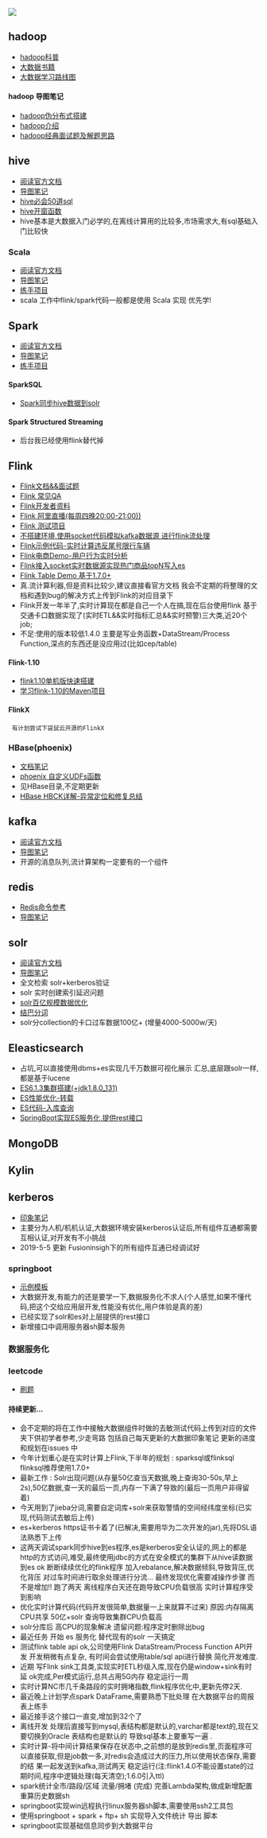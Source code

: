 ![](https://github.com/realguoshuai/hadoop_study/blob/master/hadoop%E6%80%9D%E7%BB%B4%E5%AF%BC%E5%9B%BE/%E6%80%9D%E7%BB%B4%E5%AF%BC%E5%9B%BE/hadoop/index.jpg) 
## hadoop
* [hadoop科普](https://github.com/realguoshuai/hadoop_study/wiki/%E7%A7%91%E6%99%AEHadoop)
* [大数据书籍](https://github.com/realguoshuai/hadoop_study/wiki/%E5%A4%A7%E6%95%B0%E6%8D%AE%E4%B9%A6%E7%B1%8D)
* [大数据学习路线图](https://github.com/realguoshuai/hadoop_study/wiki/%E5%A4%A7%E6%95%B0%E6%8D%AE%E5%AD%A6%E4%B9%A0%E8%B7%AF%E7%BA%BF) 
#### hadoop 导图笔记
* [hadoop伪分布式搭建](https://github.com/realguoshuai/hadoop_study/tree/master/hadoop%E6%80%9D%E7%BB%B4%E5%AF%BC%E5%9B%BE/%E6%80%9D%E7%BB%B4%E5%AF%BC%E5%9B%BE/hadoop/hadoop%E9%9B%86%E7%BE%A4%E6%90%AD%E5%BB%BA)  
* [hadoop介绍](https://github.com/realguoshuai/hadoop_study/tree/master/hadoop%E6%80%9D%E7%BB%B4%E5%AF%BC%E5%9B%BE/%E6%80%9D%E7%BB%B4%E5%AF%BC%E5%9B%BE/hadoop/hadoop%E7%A7%91%E6%99%AE) 
* [hadoop经典面试题及解题思路](https://github.com/realguoshuai/hadoop_study/tree/master/hadoop%E6%80%9D%E7%BB%B4%E5%AF%BC%E5%9B%BE/%E6%80%9D%E7%BB%B4%E5%AF%BC%E5%9B%BE/hadoop/%E9%9D%A2%E8%AF%95%E9%A2%98)
## hive
*  [阅读官方文档](https://github.com/realguoshuai/hadoop_study/wiki/hadoop%E7%A4%BE%E5%8C%BA%E5%AE%98%E7%BD%91)
*  [导图笔记](https://github.com/realguoshuai/hadoop_study/wiki/%E5%A4%A7%E7%89%9BBlog)
*  [hive必会50道sql](https://blog.csdn.net/yanzhiguo98/article/details/100765946)
*  [hive开窗函数](https://blog.csdn.net/wangpei1949/article/details/81437574)
*  hive基本是大数据入门必学的,在离线计算用的比较多,市场需求大,有sql基础入门比较快  
### Scala
*  [阅读官方文档](https://yq.aliyun.com/topic/69?utm_content=m_17543)
*  [导图笔记](https://github.com/realguoshuai/hadoop_study/wiki/%E5%A4%A7%E7%89%9BBlog)
*  [练手项目](https://github.com/realguoshuai/flink-train/tree/master/flink-train/src/main/scala/com/bigdata/train/scala)
*  scala 工作中flink/spark代码一般都是使用 Scala 实现 优先学!
## Spark
*  [阅读官方文档](https://yq.aliyun.com/topic/69?utm_content=m_17543) 
*  [导图笔记](https://github.com/realguoshuai/hadoop_study/wiki/%E5%A4%A7%E7%89%9BBlog)
*  [练手项目](https://github.com/realguoshuai/flink-train/tree/master/flink-train/src/main/scala/com/bigdata/train/spark)
#### SparkSQL 
*  [Spark同步hive数据到solr](https://github.com/realguoshuai/hadoop_study/tree/master/Spark2x/mtdap-sparksql)
#### Spark Structured Streaming
*  后台我已经使用flink替代掉
## Flink
*  [Flink文档&&面试题](https://github.com/realguoshuai/hadoop_study/blob/master/Flink/Flink%E6%96%87%E6%A1%A3/Flink%20%E5%88%9D%E8%AF%86.txt)
*  [Flink 常见QA](https://github.com/realguoshuai/hadoop_study/tree/master/Flink/QA)
*  [Flink开发者资料](https://ververica.cn/developers-resources/) 
*  [Flink 阿里直播(每周四晚20:00-21:00))](https://github.com/flink-china/flink-training-course/)
*  [Flink 测试项目](https://github.com/realguoshuai/flink-train/tree/master/flink-train) 
*  [不搭建环境,使用socket代码模拟kafka数据源 进行flink流处理](https://github.com/realguoshuai/hadoop_study/tree/master/Flink/Flink%E9%A1%B9%E7%9B%AE/flink%2Bsocket%E5%AE%9E%E7%8E%B0%E6%B5%81%E5%BC%8FWC)
*  [Flink示例代码-实时计算违反尾号限行车辆](https://github.com/realguoshuai/hadoop_study/blob/master/Flink/Flink%E9%A1%B9%E7%9B%AE/flink-rtc-tailnumlimit/src/com.guoshuai/realtime/details/TailNumVioDetails.scala)
*  [Flink电商Demo-用户行为实时分析](https://github.com/realguoshuai/UserBehaviorAnalysis)
*  [Flink接入socket实时数据源实现热门商品topN写入es](https://github.com/realguoshuai/hadoop_study/blob/master/Flink/FlinkDemo/SocketFlinkEs/LogAnalysis2Es.scala)
*  [Flink Table Demo 基于1.7.0+](https://github.com/realguoshuai/hadoop_study/tree/master/Flink/FlinkDemo/table)
*  真.流计算利器,但是资料比较少,建议直接看官方文档 我会不定期的将整理的文档和遇到bug的解决方式上传到Flink的对应目录下
*  Flink开发一年半了,实时计算现在都是自己一个人在搞,现在后台使用flink 基于交通卡口数据实现了(实时ETL&&实时指标汇总&&实时预警)三大类,近20个job; 
*  不足:使用的版本较低1.4.0 主要是写业务函数+DataStream/Process Function,深点的东西还是没应用过(比如cep/table)
#### Flink-1.10
*    [flink1.10单机版快速搭建](https://github.com/realguoshuai/flink-1.10-train/blob/master/doc/Flink%201.10%20%E5%8D%95%E6%9C%BA%E7%89%88%E6%90%AD%E5%BB%BA)
*    [学习flink-1.10的Maven项目](https://github.com/realguoshuai/flink-1.10-train)
#### FlinkX
     有计划尝试下袋鼠云开源的FlinkX
### HBase(phoenix)
*  [文档笔记](https://github.com/realguoshuai/hadoop_study/tree/master/HBase) 
*  [phoenix 自定义UDFs函数](https://github.com/realguoshuai/hadoop_study/tree/master/HBase/Phoenix%E8%87%AA%E5%AE%9A%E4%B9%89%E5%87%BD%E6%95%B0UDF)
*  见HBase目录,不定期更新  
*  [HBase HBCK详解-异常定位和修复总结](http://note.youdao.com/noteshare?id=aaf8e364ccef59f919f14fcf2450a271&sub=4E8F6FDA588F46BE966EB8AB04391F56)
## kafka 
*  [阅读官方文档](https://github.com/realguoshuai/hadoop_study/wiki/hadoop%E7%A4%BE%E5%8C%BA%E5%AE%98%E7%BD%91)
*  [导图笔记](https://github.com/realguoshuai/hadoop_study/blob/master/Kafka/%E5%8D%B0%E8%B1%A1%E7%AC%94%E8%AE%B0%E6%88%AA%E5%9B%BE.png)
*  开源的消息队列,流计算架构一定要有的一个组件 
## redis 
*  [Redis命令参考](//http://doc.redisfans.com/) 
*  [导图笔记](https://github.com/realguoshuai/hadoop_study/wiki/%E5%A4%A7%E7%89%9BBlog)
## solr
*  [阅读官方文档](http://lucene.apache.org/solr/6_2_0/solr-core/overview-summary.html)
*  [导图笔记](https://github.com/realguoshuai/hadoop_study/wiki/%E5%A4%A7%E7%89%9BBlog)
*  全文检索 solr+kerberos验证
*  solr 实时创建索引延迟问题  
*  [solr百亿规模数据优化](https://github.com/realguoshuai/hadoop_study/tree/master/Solr)
*  [结巴分词](https://github.com/realguoshuai/hadoop_study/tree/master/Solr/Jieba%E5%88%86%E8%AF%8D)
*  solr分collection的卡口过车数据100亿+  (增量4000-5000w/天)
## Eleasticsearch
*  占坑,可以直接使用dbms+es实现几千万数据可视化展示 汇总,底层跟solr一样,都是基于lucene 
*  [ES6.1.3集群搭建(+jdk1.8.0_131)](https://github.com/realguoshuai/hadoop_study/tree/master/ELK/ElasticSerach6.1.3/ES%E6%96%87%E6%A1%A3)
*  [ES性能优化-转载](http://www.aboutyun.com/thread-27026-1-1.html)
*  [ES代码-入库查询](https://github.com/realguoshuai/hadoop_study/tree/master/ELK/ElasticSerach6.1.3/%E4%BB%A3%E7%A0%81/mtdap-elastic)
*  [SpringBoot实现ES服务化,提供rest接口]()
## MongoDB
## Kylin
## kerberos
*  [印象笔记](https://github.com/realguoshuai/hadoop_study/tree/master/Kerberos)
*  主要分为人机/机机认证,大数据环境安装kerberos认证后,所有组件互通都需要互相认证,对开发有不小挑战  
*  2019-5-5 更新 Fusioninsigh下的所有组件互通已经调试好 
### springboot 
*  [示例模板](https://github.com/realguoshuai/hadoop_study/tree/master/SpringBoot/HelloWorld%E6%A8%A1%E6%9D%BF/spring-boot-hello)
*  大数据开发,有能力的还是要学一下,数据服务化不求人(个人感觉,如果不懂代码,把这个交给应用层开发,性能没有优化,用户体验是真的差) 
*  已经实现了solr和es对上层提供的rest接口
*  新增接口中调用服务器sh脚本服务
### 数据服务化
### leetcode
*  [刷题]()
#### 持续更新...
* 会不定期的将在工作中接触大数据组件时做的去敏测试代码上传到对应的文件夹下供初学者参考,少走弯路    包括自己每天更新的大数据印象笔记  更新的进度和规划在issues 中 
* 今年计划重心是在实时计算上Flink,下半年的规划 : sparksql或flinksql  flinksql推荐使用1.7.0+  
* 最新工作 : Solr出现问题(从存量50亿查当天数据,晚上查询30-50s,早上2s),50亿数据,查一天的最后一页,内存一下满了导致的(最后一页用户非得留着)
* 今天用到了jieba分词,需要自定词库+solr来获取警情的空间经纬度坐标(已实现,代码测试去敏后上传) 
* es+kerberos https证书卡着了(已解决,需要用华为二次开发的jar),先将DSL语法熟悉下上传   
* 这两天调试spark同步hive到es程序,es是kerberos安全认证的,网上的都是http的方式访问,难受,最终使用jdbc的方式在安全模式的集群下从hive读数据到es ok
 断断续续优化的flink程序  加入rebalance,解决数据倾斜,导致背压,优化背压 对过车时间进行取余处理进行分流... 最终发现优化需要减操作步骤  而不是增加!!
 跑了两天 离线程序白天还在跑导致CPU负载很高 实时计算程序受到影响  
 * 优化实时计算代码(代码开发很简单,数据量一上来就算不过来) 原因:内存隔离 CPU共享  50亿+solr 查询导致集群CPU负载高
 * solr分库后 高CPU的现象解决 遗留问题:程序定时删除出bug  
 * 最近任务 开始 es 服务化  替代现有的solr 一天搞定
 * 测试flink table api ok,公司使用Flink DataStream/Process Function API开发 开发稍微有点复杂,
   有时间会尝试使用table/sql api进行替换 简化开发难度.
 * 近期 写Flink sink工具类,实现实时ETL秒级入库,现在仍是window+sink有时延 ok完成,Per模式运行,总共占用5G内存 稳定运行一周
 * 实时计算NC市几千条路段的实时拥堵指数,flink程序优化中,更新先停2天.
 * 最近晚上计划学点spark DataFrame,需要熟悉下批处理 在大数据平台的周报表上练手
 * 最近接手这个接口一直变,增加到32个了
 * 离线开发 处理后直接写到mysql,表结构都是默认的,varchar都是text的,现在又要切换到Oracle 表结构也是默认的
   导致sql基本上要重写一遍 .
 * 实时计算-将中间计算结果保存在状态中,之前想的是放到redis里,页面程序可以直接获取,但是job数一多,对redis会造成过大的压力,所以使用状态保存,需要的结
   果一起发送到kafka,测试两天 稳定运行(注:flink1.4.0不能设置state的过期时间,程序中逻辑处理(每天清空);1.6.0引入ttl) 
 * spark统计全市/路段/区域 流量/拥堵 (完成) 完善Lambda架构,做成新增配置重算历史数据sh 
 * springboot实现win远程执行linux服务器sh脚本,需要使用ssh2工具包 
 * 使用springboot + spark + ftp+ sh 实现导入文件统计 导出 脚本
 * springboot实现基础信息同步到大数据平台  
 
